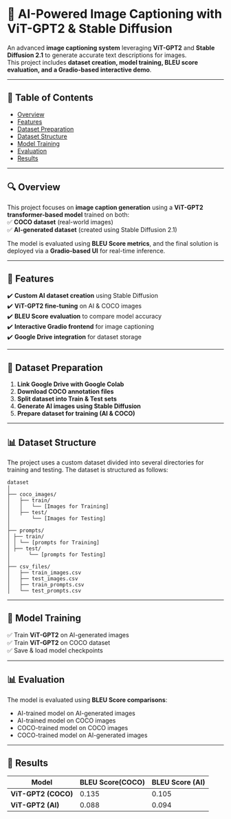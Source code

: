 # 🚀 AI-Powered Image Captioning with ViT-GPT2 & Stable Diffusion  



An advanced **image captioning system** leveraging **ViT-GPT2** and **Stable Diffusion 2.1** to generate accurate text descriptions for images.  
This project includes **dataset creation, model training, BLEU score evaluation, and a Gradio-based interactive demo**.

---

## 📌 Table of Contents  
- [Overview](#-overview)  
- [Features](#-features)  
- [Dataset Preparation](#-dataset-preparation)
- [Dataset Structure](#-dataset-structure)  
- [Model Training](#-model-training)  
- [Evaluation](#-evaluation)  
- [Results](#-results)  

---

## 🔍 Overview  
This project focuses on **image caption generation** using a **ViT-GPT2 transformer-based model** trained on both:  
✅ **COCO dataset** (real-world images)  
✅ **AI-generated dataset** (created using Stable Diffusion 2.1)  

The model is evaluated using **BLEU Score metrics**, and the final solution is deployed via a **Gradio-based UI** for real-time inference.

---

## 🚀 Features  
✔️ **Custom AI dataset creation** using Stable Diffusion  
✔️ **ViT-GPT2 fine-tuning** on AI & COCO images  
✔️ **BLEU Score evaluation** to compare model accuracy  
✔️ **Interactive Gradio frontend** for image captioning  
✔️ **Google Drive integration** for dataset storage  

---

## 📂 Dataset Preparation  
1. **Link Google Drive with Google Colab**  
2. **Download COCO annotation files**  
3. **Split dataset into Train & Test sets**  
4. **Generate AI images using Stable Diffusion**  
5. **Prepare dataset for training (AI & COCO)**  

---

## 📊 **Dataset Structure**

The project uses a custom dataset divided into several directories for training and testing. The dataset is structured as follows:
 ```
dataset
│
├── coco_images/
│   ├── train/
│   │   └── [Images for Training]
│   ├── test/
│       └── [Images for Testing]
│
├── prompts/
│ ├── train/
│ │ └── [prompts for Training]
│ ├── test/
│      └── [prompts for Testing]
│
├── csv_files/
│   ├── train_images.csv
│   ├── test_images.csv
│   ├── train_prompts.csv
│   └── test_prompts.csv
```
---

## 🎯 Model Training  
✅ Train **ViT-GPT2** on AI-generated images  
✅ Train **ViT-GPT2** on COCO dataset  
✅ Save & load model checkpoints  

---

## 📊 Evaluation  
The model is evaluated using **BLEU Score comparisons**:  
- AI-trained model on AI-generated images  
- AI-trained model on COCO images  
- COCO-trained model on COCO images  
- COCO-trained model on AI-generated images

---


## 📸 Results  

| Model               | BLEU Score(COCO) | BLEU Score (AI) |  
|---------------------|------------------|-----------------|  
| **ViT-GPT2 (COCO)** | 0.135            | 0.105           |  
| **ViT-GPT2 (AI)**   | 0.088            | 0.094           |  



